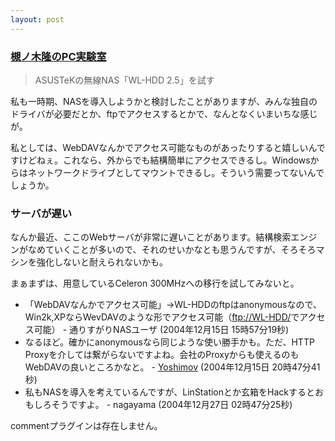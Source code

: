 ```yaml
---
layout: post
---
```

<h3><a href="http://pc.watch.impress.co.jp/docs/2004/1209/pclabo28.htm">槻ノ木隆のPC実験室</a></h3>
<blockquote><p>ASUSTeKの無線NAS「WL-HDD 2.5」を試す</p>
</blockquote>
<p>私も一時期、NASを導入しようかと検討したことがありますが、みんな独自のドライバが必要だとか、ftpでアクセスするとかで、なんとなくいまいちな感じが。</p>
<p>私としては、WebDAVなんかでアクセス可能なものがあったりすると嬉しいんですけどねぇ。これなら、外からでも結構簡単にアクセスできるし。Windowsからはネットワークドライブとしてマウントできるし。そういう需要ってないんでしょうか。</p>
<h3>サーバが遅い</h3>
<p>なんか最近、ここのWebサーバが非常に遅いことがあります。結構検索エンジンがなめていくことが多いので、それのせいかなとも思うんですが、そろそろマシンを強化しないと耐えられないかも。</p>
<p>まぁまずは、用意しているCeleron 300MHzへの移行を試してみないと。</p>
<ul>
<li>「WebDAVなんかでアクセス可能」→WL-HDDのftpはanonymousなので、Win2k,XPならWevDAVのような形でアクセス可能（<a href="ftp://WL-HDD/">ftp://WL-HDD/</a>でアクセス可能） - 通りすがりNASユーザ (2004年12月15日 15時57分19秒)</li>
<li>なるほど。確かにanonymousなら同じような使い勝手かも。ただ、HTTP Proxyを介しては繋がらないですよね。会社のProxyからも使えるのもWebDAVの良いところかなと。 - <a href="/?page=Yoshimov" class="wikipage">Yoshimov</a> (2004年12月15日 20時47分41秒)</li>
<li>私もNASを導入を考えているんですが、LinStationとか玄箱をHackするとおもしろそうですよ。 - nagayama (2004年12月27日 02時47分25秒)</li>
</ul>
<p><span class="error">commentプラグインは存在しません。</span> </p>

